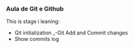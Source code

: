 ### Aula de Git e Github

 This is stage i leaning: 

 - Git initialization 
 _-Git Add and Commit changes 
 - Show commits log 